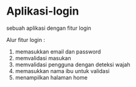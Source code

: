 # Aplikasi-login
sebuah aplikasi dengan fitur login

Alur fitur login :
1. memasukkan email dan password
2. memvalidasi masukan
3. memvalidasi pengguna dengan deteksi wajah
4. memasukkan nama ibu untuk validasi
5. menampilkan halaman home
